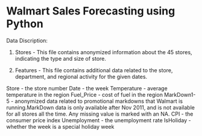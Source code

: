 # Walmart Sales Forecasting using Python

Data Discription:
1) Stores - This file contains anonymized information about the 45 stores, indicating the type and size of store.

2) Features - This file contains additional data related to the store, department, and regional activity for the given dates. 
 
 Store - the store number
 Date - the week
 Temperature - average temperature in the region
 Fuel_Price - cost of fuel in the region
 MarkDown1-5 - anonymized data related to promotional markdowns that Walmart is running.MarkDown data is only available after Nov 2011, and is not 
 available for all stores all the time. Any missing value is marked with an NA.
 CPI - the consumer price index
 Unemployment - the unemployment rate
 IsHoliday - whether the week is a special holiday week 
 
 
